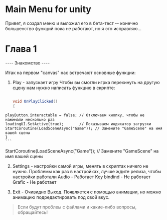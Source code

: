 # Main Menu for unity

Привет, я создал меню и выложил его в бета-тест -- конечно большенство функций пока не работают, но я это исправляю...


# Глава 1 
---- Знакомство ----

Итак на первом "canvas" нас встречают основные функции:
  1. Play - запускает игру
    Чтобы вы смогли игрка перекинуть на другую сцену нам нужно написать функцию в скрипте:
     ```c#
     
     void OnPlayClicked()
     {
    playButton.interactable = false; // Отключаем кнопку, чтобы не нажимали несколько раз
    loadingUI.SetActive(true);       // Показываем индикатор загрузки
    StartCoroutine(LoadSceneAsync("Game")); // Замените "GameScene" на имя вашей сцены
    }
    ```

    
  StartCoroutine(LoadSceneAsync("Game")); // Замените "GameScene" на имя вашей сцены

  2. Settings - настройки самой игры, менять в скриптах ничего не нужно.
    Проблемы как раз в настройках, лучше ждите релиза, чтобы настройки работали
     Audio - Работает
     Key bindind - Не работает
     Grafic - Не работает



  4. Exit - Очивидно Выход. Появляется с помощью анимации, но можно анимацию подредактировать под свой вкус.



> Если будут проблеы с файлами и какие-либо вопросы, обращайтесь!

